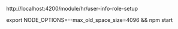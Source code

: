 http://localhost:4200/module/hr/user-info-role-setup


export NODE_OPTIONS=--max_old_space_size=4096 && npm start
